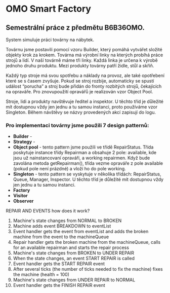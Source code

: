 # OMO Smart Factory

## Semestrální práce z předmětu B6B36OMO. 

System simuluje práci továrny na nábytek. 

Továrnu jsme postavili pomocí vzoru Builder, který pomáhá vytvářet složité objekty krok za krokem. Továrna má výrobní linky na kterých probíhá práce strojů a lidí. V naší továrně máme tři linky. Každá linka je určena k výrobě jednoho druhu produktu. Mezi produkty továrny patří židle, stůl a skříň. 

Každý typ stroje má svou spotřebu a náklady na provoz, ale také opotřebení které se s časem zvyšuje. Pokud se stroj rozbije, automaticky se spustí událost “porucha” a stroj bude přidán do fronty rozbitých strojů, čekajících na opraváře. Pro znovupoužití opravářů je realizován vzor Object Pool.

Stroje, lidi a produkty navštěvuje ředitel a inspektor. U těchto tříd je důležité mít dostupnou vždy jen jednu a tu samou instanci, proto používáme vzor Singleton.  Během návštěvy se názvy provedených akcí zapisují do logu.

### Pro implementaci továrny jsme použili 7 design patternů:
* **Builder** - 
* **Strategy** - 
* **Object pool** - tento pattern jsme použili ve třídě RepairStatus. Třída poskytuje instance třídy Repairman a obsahuje 2 pole: available, kde jsou už nainstancovaní opraváři, a working repairmen. Když bude zavolána metoda getRepairman(), třída vezme opraváře z pole available (pokud pole není prázdné)  a vloží ho do pole working.
* **Singleton** - tento pattern se vyskytuje v několika třídách: RepairStatus, Queue, Manager, Inspector. U těchto tříd je důležité mít dostupnou vždy jen jednu a tu samou instanci.
* **Factory**
* **Visitor**
* **Observer**
 

REPAIR AND EVENTS
how does it work?

1. Machine's state changes from NORMAL to BROKEN
2. Machine adds event BREAKDOWN to eventList
3. Event handler gets the event from eventList and adds the broken machine from the event to the machineQueue
4. Repair handler gets the broken machine from the machineQueue, calls for an available repairman and starts the repair process
5. Machine's state changes from BROKEN  to UNDER REPAIR
5. When the state changes, an event START REPAIR is called
6. Event handler gets the START REPAIR event 
7. After several ticks (the number of ticks needed to fix the machine) fixes the machine (health = 100)
8. Machine's state changes from UNDER REPAIR to NORMAL
9. Event handler gets the FINISH REPAIR event 

